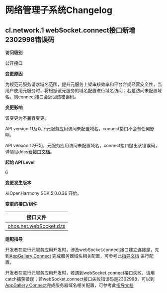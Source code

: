 # 网络管理子系统Changelog

## cl.network.1 webSocket.connect接口新增2302998错误码

**访问级别**

公开接口

**变更原因**

为规范元服务请求域名范围，提升元服务上架审核效率和平台合规经营安全性，当用户使用元服务时，将根据该元服务的域名配置进行域名访问；若是访问未配置域名，则connect接口会返回该错误码。

**变更影响**

该变更为不兼容变更。

API version 11及以下元服务应用访问未配置域名，connect接口不会有任何影响。

API version
12开始，元服务应用访问未配置域名，connect接口抛出该错误码，详情见docs仓[接口文档](../../../application-dev/reference/apis-network-kit/js-apis-webSocket.md)。

**起始 API Level**

6

**变更发生版本**

从OpenHarmony SDK 5.0.0.36 开始。

**变更的接口/组件**

| 接口文件                                                                                                               |
|--------------------------------------------------------------------------------------------------------------------|
| [ohos.net.webSocket.d.ts](https://gitee.com/openharmony/interface_sdk-js/blob/master/api/@ohos.net.webSocket.d.ts) |

**适配指导**

开发者在进行元服务应用开发时，涉及webSocket.connect接口建立连接是，先到[AppGallery Connect](https://developer.huawei.com/consumer/cn/service/josp/agc/index.html)
完成服务器域名相关配置，可参考此[指导文档](https://developer.huawei.com/consumer/cn/doc/atomic-guides-V5/agc-help-harmonyos-server-domain-V5)
进行配置。

开发者在进行元服务应用开发时，若遇到webSocket.connect接口失败，请用catch捕获错误；若webSocket.connect接口失败错误码是2302998，可以到[AppGallery Connect](https://developer.huawei.com/consumer/cn/service/josp/agc/index.html)完成服务器域名相关配置，可参考此[指导文档](https://developer.huawei.com/consumer/cn/doc/atomic-guides-V5/agc-help-harmonyos-server-domain-V5)

